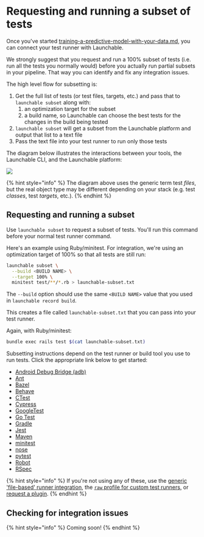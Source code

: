 # Requesting and running a subset of tests

Once you've started [training-a-predictive-model-with-your-data.md](../training-a-predictive-model-with-your-data.md "mention"), you can connect your test runner with Launchable.

We strongly suggest that you request and run a 100% subset of tests (i.e. run all the tests you normally would) before you actually run partial subsets in your pipeline. That way you can identify and fix any integration issues.

The high level flow for subsetting is:

1. Get the full list of tests (or test files, targets, etc.) and pass that to `launchable subset` along with:
   1. an optimization target for the subset
   2. a build name, so Launchable can choose the best tests for the changes in the build being tested
2. `launchable subset` will get a subset from the Launchable platform and output that list to a text file
3. Pass the text file into your test runner to run only those tests

The diagram below illustrates the interactions between your tools, the Launchable CLI, and the Launchable platform:

![](<../../../../.gitbook/assets/subsetting-diagram (2) (1) (2).png>)

{% hint style="info" %}
The diagram above uses the generic term test _files_, but the real object type may be different depending on your stack (e.g. test _classes_, test _targets_, etc.).
{% endhint %}

## Requesting and running a subset

Use `launchable subset` to request a subset of tests. You'll run this command before your normal test runner command.

Here's an example using Ruby/minitest. For integration, we're using an optimization target of 100% so that all tests are still run:

```bash
launchable subset \
  --build <BUILD NAME> \
  --target 100% \
  minitest test/**/*.rb > launchable-subset.txt
```

The `--build` option should use the same `<BUILD NAME>` value that you used in `launchable record build`.

This creates a file called `launchable-subset.txt` that you can pass into your test runner.

Again, with Ruby/minitest:

```bash
bundle exec rails test $(cat launchable-subset.txt)
```

Subsetting instructions depend on the test runner or build tool you use to run tests. Click the appropriate link below to get started:

* [Android Debug Bridge (adb)](../../../resources/integrations/adb.md#subsetting-your-test-runs)
* [Ant](../../../resources/integrations/ant.md#subsetting-your-test-runs)
* [Bazel](../../../resources/integrations/bazel.md#subsetting-your-test-runs)
* [Behave](../../../resources/integrations/behave.md#subsetting-your-test-runs)
* [CTest](../../../resources/integrations/ctest.md#subsetting-your-test-runs)
* [Cypress](../../../resources/integrations/cypress.md#subsetting-your-test-runs)
* [GoogleTest](../../../resources/integrations/googletest.md#subsetting-your-test-runs)
* [Go Test](../../../resources/integrations/go-test.md#subsetting-your-test-runs)
* [Gradle](../../../resources/integrations/gradle.md#subsetting-your-test-runs)
* [Jest](../../../actions/resources/supported-languages/jest.md#subsetting-your-test-runs)
* [Maven](../../../resources/integrations/maven.md#subsetting-your-test-runs)
* [minitest](../../../resources/integrations/minitest.md#subsetting-your-test-runs)
* [nose](../../../resources/integrations/nose.md#subsetting-your-test-runs)
* [pytest](../../../resources/integrations/pytest.md#subsetting-your-test-runs-pytest-plugin)
* [Robot](../../../resources/integrations/robot.md#subsetting-your-test-runs)
* [RSpec](../../../resources/integrations/rspec.md#subsetting-your-test-runs)

{% hint style="info" %}
If you're not using any of these, use the [generic 'file-based' runner integration](../../../resources/integrations/using-the-generic-file-based-runner-integration.md), the [`raw` profile for custom test runners](../../../resources/integrations/raw.md), or [request a plugin](mailto:support@launchableinc.com?subject=Request%20a%20plugin).
{% endhint %}

## Checking for integration issues

{% hint style="info" %}
Coming soon!
{% endhint %}

